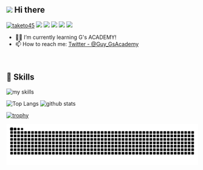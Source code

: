 ## <img src="https://media.giphy.com/media/hvRJCLFzcasrR4ia7z/giphy.gif" width="28"> Hi there

<!--
**taketo45/taketo45** is a ✨ _special_ ✨ repository because its `README.md` (this file) appears on your GitHub profile.

Here are some ideas to get you started:

- 🔭 I’m currently working on ...
- 🌱 I’m currently learning ...
- 👯 I’m looking to collaborate on ...
- 🤔 I’m looking for help with ...
- 💬 Ask me about ...
- 📫 How to reach me: ...
- 😄 Pronouns: ...
- ⚡ Fun fact: ...
-->

<p align="left">
  <a href="https://github.com/taketo45/taketo45/"><img src="https://komarev.com/ghpvc/?username=taketo45" alt="taketo45" /></a>
  <a href="http://twitter.com/Guy_GsAcademy"><img height="20" src="https://img.shields.io/twitter/follow/Guy_GsAcademy?label=Twitter&logo=twitter&style=flat" /></a>
  <a href="https://github.com/taketo45"><img height="20" src="https://img.shields.io/github/followers/taketo45?label=follow&logo=github&style=flat" /></a>
  <a href="https://stackoverflow.com/users/74352/taketo45"><img height="20" src="https://img.shields.io/stackexchange/stackoverflow/r/74352?label=StackOverflow&logo=stack-overflow&style=flat" /></a>
  <a href="http://qiita.com/taketo45"><img height="20" src="https://qiita-badge.apiapi.app/s/taketo45/posts.svg" /></a>
  <//qiita.com/taketo45"><img height="20" src="https://qiita-badge.apiapi.app/s/taketo45/contributions.svg" /></a>
</p>


<!-- 1. GitHub usernameを変更 -->

<!-- 2. プロフィールや連絡先を変更 -->


- 🧑‍💻 I’m currently learning G's ACADEMY!
- 📫 How to reach me: [Twitter - @Guy_GsAcademy](https://x.com/Guy_GsAcademy)
<br>


<!-- 3. 好きな技術スタックに変更 -->
<!-- ライトモート：theme=light, ダークモート：theme=dark -->
<!-- アイコンの選択肢一覧：https://arc.net/l/quote/zizyykfh -->
## 🌱 Skills
<img alt="my skills" src="https://skillicons.dev/icons?theme=light&perline=7&i=html,css,js,nodejs,express,react,php,laravel,docker,gcp,cs,unity,java,swift" />
<br>

<p align="left"> 
  <img alt="Top Langs" height="150px" src="https://github-readme-stats.vercel.app/api/top-langs/?username=taketo45&layout=compact" />
  <img alt="github stats" height="150px" src="https://github-readme-stats.vercel.app/api?username=taketo45&show_icons=true" />
</p>


[![trophy](https://github-profile-trophy.vercel.app/?username=taketo45)](https://github.com/ryo-ma/github-profile-trophy)

<!-- 4. へびを表示 -->
<!-- 参考にした記事：https://qiita.com/Keichan_15/items/7d0595369d6b6e321ede -->
![](https://raw.githubusercontent.com/taketo45/taketo45/output/github-contribution-grid-snake.svg)


